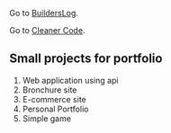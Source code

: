 Go to [BuildersLog](README.md).

Go to [Cleaner Code](Tips-for-clean-code.md).

## Small projects for portfolio
1. Web application using api
2. Bronchure site
3. E-commerce site
4. Personal Portfolio
5. Simple game

